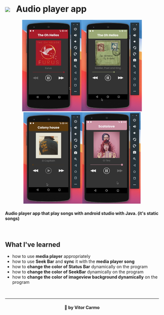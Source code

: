# <img src="https://camo.githubusercontent.com/59247476354dc2f532e637b9c824f26053a1d96d/68747470733a2f2f65787465726e616c2d636f6e74656e742e6475636b6475636b676f2e636f6d2f69752f3f753d68747470732533412532462532466170706a6f792e6f726725324677702d636f6e74656e7425324675706c6f616473253246323031362532463035253246416e64726f69642d53747564696f2d4c6f676f2e706e6726663d31266e6f66623d31" height="50px"/> &nbsp; Audio player app

<div align="center">
<img src="readme/img2.png" height="300px"/><img src="readme/img1.png" height="300px"/><img src="readme/img3.png" height="300px"/><img src="readme/img4.png" height="300px"/>
</div>

#### Audio player app that play songs with android studio with Java. (it's static songs)

<br/>

## What I've learned
* how to use **media player** appropriately
* how to use **Seek Bar** and **sync** it with the **media player song**
* how to **change the color of Status Bar** dynamically on the program
* how to **change the color of SeekBar** dynamically on the program
* how to **change the color of imageview background dynamically** on the program

<br/>

___

<h4 align="center">
    💜 by  Vitor Carmo
</h4>


